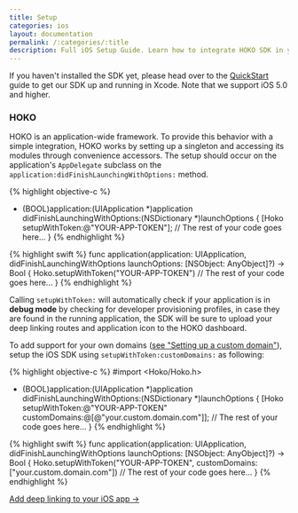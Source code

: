 ```yaml
---
title: Setup
categories: ios
layout: documentation
permalink: /:categories/:title
description: Full iOS Setup Guide. Learn how to integrate HOKO SDK in your app.
---
```


If you haven't installed the SDK yet, please head over to the [QuickStart](/quickstart/ios) guide to get our SDK up and running in Xcode. Note that we support iOS 5.0 and higher.

### HOKO

HOKO is an application-wide framework. To provide this behavior with a simple integration, HOKO works by setting up a singleton and accessing its modules through convenience accessors. The setup should occur on the application's `AppDelegate` subclass on the `application:didFinishLaunchingWithOptions:` method.

{% highlight objective-c %}
- (BOOL)application:(UIApplication *)application
        didFinishLaunchingWithOptions:(NSDictionary *)launchOptions {
  [Hoko setupWithToken:@"YOUR-APP-TOKEN"];
  // The rest of your code goes here...
}
{% endhighlight %}

{% highlight swift %}
func application(application: UIApplication, didFinishLaunchingWithOptions launchOptions: [NSObject: AnyObject]?) -> Bool {
  Hoko.setupWithToken("YOUR-APP-TOKEN")
  // The rest of your code goes here...
}
{% endhighlight %}

Calling `setupWithToken:` will automatically check if your application is in **debug mode** by checking for developer provisioning profiles, in case they are found in the running application, the SDK will be sure to upload your deep linking routes and application icon to the HOKO dashboard.

To add support for your own domains (<a href="http://support.hokolinks.com/setting-up-a-custom-domain/" target="_blank">see "Setting up a custom domain"</a>), setup the iOS SDK using `setupWithToken:customDomains:` as following:

{% highlight objective-c %}
#import <Hoko/Hoko.h>

- (BOOL)application:(UIApplication *)application
  didFinishLaunchingWithOptions:(NSDictionary *)launchOptions {
  [Hoko setupWithToken:@"YOUR-APP-TOKEN"
         customDomains:@[@"your.custom.domain.com"]];
  // The rest of your code goes here...
}
{% endhighlight %}

{% highlight swift %}
func application(application: UIApplication,
    didFinishLaunchingWithOptions launchOptions: [NSObject: AnyObject]?) -> Bool {
  Hoko.setupWithToken("YOUR-APP-TOKEN",
      customDomains: ["your.custom.domain.com"])
  // The rest of your code goes here...
}
{% endhighlight %}

<a href="http://support.hokolinks.com/ios/ios-deeplinking/" class="btn-next">Add deep linking to your iOS app &#8594;</a>
